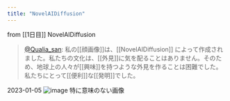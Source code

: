 ```yaml
---
title: "NovelAIDiffusion"
---
```


from [[1日目]]
NovelAIDiffusion
> [@Qualia_san](https://twitter.com/Qualia_san/status/1585990034213068800?s=20&t=BSNqAdKCMRuAEt4X6soxQg): 私の[[顔画像]]は、[[NovelAIDiffusion]] によって作成されました。私たちの文化は、[[外見]]に気を配ることはありません。そのため、地球上の人々が[[興味]]を持つような外見を作ることは困難でした。私たちにとって[[便利]]な[[発明]]でした。

2023-01-05
![image](https://gyazo.com/dc79ca54cffc3eea7ce409cb070c86f6/thumb/1000)
特に意味のない画像
